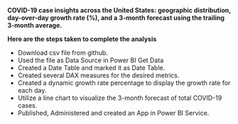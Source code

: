 **COVID-19 case insights across the United States: geographic distribution, day-over-day growth rate (%), and a 3-month forecast using the trailing 3-month average.**

**Here are the steps taken to complete the analysis**

- Download csv file from github.
- Used the file as Data Source in Power BI Get Data
- Created a Date Table and marked it as Date Table.
- Created several DAX measures for the desired metrics.
- Created a dynamic growth rate percentage to display the growth rate for each day.
- Utilize a line chart to visualize the 3-month forecast of total COVID-19 cases.
- Published, Administered and created an App in Power BI Service.